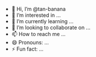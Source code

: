 - 👋 Hi, I’m @tan-banana
- 👀 I’m interested in ...
- 🌱 I’m currently learning ...
- 💞️ I’m looking to collaborate on ...
- 📫 How to reach me ...
- 😄 Pronouns: ...
- ⚡ Fun fact: ...

<!---
tan-banana/tan-banana is a ✨ special ✨ repository because its `README.md` (this file) appears on your GitHub profile.
You can click the Preview link to take a look at your changes.
--->
